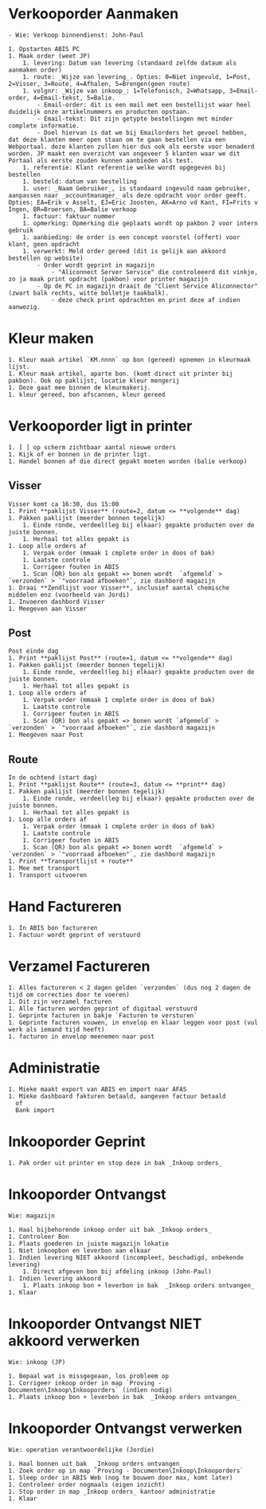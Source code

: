 # Verkooporder Aanmaken
    - Wie: Verkoop binnendienst: John-Paul

    1. Opstarten ABIS PC
    1. Maak order (weet JP)
        1. levering: Datum van levering (standaard zelfde dataum als aanmaken order)
        1. route: _Wijze van levering_. Opties: 0=Niet ingevuld, 1=Post, 2=Visser, 3=Route, 4=Afhalen, 5=Brengen(geen route)
        1. volgnr: _Wijze van inkoop_: 1=Telefonisch, 2=Whatsapp, 3=Email-order, 4=Email-tekst, 5=Balie.
            - Email-order: dit is een mail met een bestellijst waar heel duidelijk onze artikelnummers en producten opstaan.
            - Email-tekst: Dit zijn getypte bestellingen met minder complete informatie.
            - Doel hiervan is dat we bij Emailorders het gevoel hebben, dat deze klanten meer open staan om te gaan bestellen via een Webportaal. deze klanten zullen hier dus ook als eerste voor benaderd worden. JP maakt een overzicht van ongeveer 5 klanten waar we dit Portaal als eerste zouden kunnen aanbieden als test.
        1. referentie: Klant referentie welke wordt opgegeven bij bestellen
        1. besteld: datum van bestelling
        1. user: _Naam Gebruiker_, is standaard ingevuld naam gebruiker, aanpassen naar _accountmanager_ als deze opdracht voor order geeft. Opties: EA=Erik v Asselt, EJ=Eric Joosten, AK=Arno vd Kant, FI=Frits v Ingen, BR=Broersen, BA=Balie verkoop
        1. factuur: faktuur nummer
        1. opmerking: Opmerking die geplaats wordt op pakbon 2 voor intern gebruik
        1. aanbieding: de order is een concept voorstel (offert) voor klant, geen opdracht
        1. verwerkt: Meld order gereed (dit is gelijk aan akkoord bestellen op website)
            - Order wordt geprint in magazijn
                - "Aliconnect Server Service" die controleeerd dit vinkje, zo ja maak print opdracht (pakbon) voor printer magazijn
            - Op de PC in magazijn draait de "Client Service Aliconnector" (zwart balk rechts, witte bolletje taakbalk).
                - deze check print opdrachten en print deze af indien aanwezig.

# Kleur maken

    1. Kleur maak artikel `KM.nnnn` op bon (gereed) opnemen in kleurmaak lijst.
    1. Kleur maak artikel, aparte bon. (komt direct uit printer bij pakbon). Ook op paklijst, locatie kleur mengerij
    1. Deze gaat mee binnen de kleurmakerij.
    1. kleur gereed, bon afscannen, kleur gereed

# Verkooporder ligt in printer
    1. [ ] op scherm zichtbaar aantal nieuwe orders
    1. Kijk of er bonnen in de printer ligt.
    1. Handel bonnen af die direct gepakt moeten worden (balie verkoop)

## Visser
    Visser komt ca 16:30, dus 15:00
    1. Print **paklijst Visser** (route=2, datum <= **volgende** dag)
    1. Pakken paklijst (meerder bonnen tegelijk)
        1. Einde ronde, verdeel(leg bij elkaar) gepakte producten over de juiste bonnen.
        1. Herhaal tot alles gepakt is
    1. Loop alle orders af
        1. Verpak order (mmaak 1 cmplete order in doos of bak)
        1. Laatste controle
        1. Corrigeer fouten in ABIS
        1. Scan (QR) bon als gepakt => bonen wordt  `afgemeld` > `verzonden` > `"voorraad afboeken"`, zie dashbord magazijn
    1. Draai **Zendlijst voor Visser**, inclusief aantal chemische middelen enz (voorbeeld van Jordi)
    1. Invoeren dashbord Visser
    1. Meegeven aan Visser

## Post
    Post einde dag
    1. Print **paklijst Post** (route=1, datum <= **volgende** dag)
    1. Pakken paklijst (meerder bonnen tegelijk)
        1. Einde ronde, verdeel(leg bij elkaar) gepakte producten over de juiste bonnen.
        1. Herhaal tot alles gepakt is
    1. Loop alle orders af
        1. Verpak order (mmaak 1 cmplete order in doos of bak)
        1. Laatste controle
        1. Corrigeer fouten in ABIS
        1. Scan (QR) bon als gepakt => bonen wordt `afgemeld` > `verzonden` > `"voorraad afboeken"`, zie dashbord magazijn
    1. Meegeven naar Post

## Route
    In de ochtend (start dag)
    1. Print **paklijst Route** (route=3, datum <= **print** dag)
    1. Pakken paklijst (meerder bonnen tegelijk)
        1. Einde ronde, verdeel(leg bij elkaar) gepakte producten over de juiste bonnen.
        1. Herhaal tot alles gepakt is
    1. Loop alle orders af
        1. Verpak order (mmaak 1 cmplete order in doos of bak)
        1. Laatste controle
        1. Corrigeer fouten in ABIS
        1. Scan (QR) bon als gepakt => bonen wordt  `afgemeld` > `verzonden` > `"voorraad afboeken"`, zie dashbord magazijn
    1. Print **Transportlijst + route**
    1. Mee met transport
    1. Transport uitvoeren

# Hand Factureren
    1. In ABIS bon factureren
    1. Factuur wordt geprint of verstuurd

# Verzamel Factureren
    1. Alles factureren < 2 dagen gelden `verzonden` (dus nog 2 dagen de tijd om correcties door te voeren)
    1. Dit zijn verzamel facturen
    1. Alle facturen worden geprint of digitaal verstuurd
    1. Geprinte facturen in bakje `Facturen te versturen`
    1. Geprinte facturen vouwen, in envelop en klaar leggen voor post (vul werk als iemand tijd heeft)
    1. facturen in envelop meenemen naar post

# Administratie
    1. Mieke maakt export van ABIS en import naar AFAS
    1. Mieke dashboard fakturen betaald, aangeven factuur betaald
      of
      Bank import  

# Inkooporder Geprint
    1. Pak order uit printer en stop deze in bak _Inkoop orders_

# Inkooporder Ontvangst

    Wie: magazijn

    1. Haal bijbehorende inkoop order uit bak _Inkoop orders_
    1. Controleer Bon
    1. Plaats goederen in juiste magazijn lokatie
    1. Niet inkoopbon en leverbon aan elkaar
    1. Indien levering NIET akkoord (incompleet, beschadigd, onbekende levering)
        1. Direct afgeven bon bij afdeling inkoop (John-Paul)
    1. Indien levering akkoord
        1. Plaats inkoop bon + leverbon in bak  _Inkoop orders ontvangen_
    1. Klaar

# Inkooporder Ontvangst NIET akkoord verwerken

    Wie: inkoop (JP)

    1. Bepaal wat is missgegeaan, los probleem op
    1. Corrigeer inkoop order in map `Proving - Documenten\Inkoop\Inkooporders` (indien nodig)
    1. Plaats inkoop bon + leverbon in bak  _Inkoop orders ontvangen_

# Inkooporder Ontvangst verwerken

    Wie: operation verantwoordelijke (Jordie)

    1. Haal bonnen uit bak  _Inkoop orders ontvangen_
    1. Zoek order op in map `Proving - Documenten\Inkoop\Inkooporders`
    1. Sleep order in ABIS Web (nog te bouwen door max, komt later)
    1. Controleer order nogmaals (eigen inzicht)
    1. Stop order in map _Inkoop orders_ kantoor administratie
    1. Klaar
